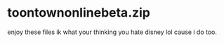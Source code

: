 # toontownonlinebeta.zip
enjoy these files ik what your thinking you hate disney lol cause i do too.
